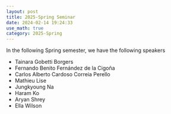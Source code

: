 ```yaml
---
layout: post
title: 2025-Spring Seminar
date: 2024-02-14 19:24:33
use_math: true
category: 2025-Spring
---
```

 
In the following Spring semester, we have the following speakers

- Tainara Gobetti Borgers
- Fernando Benito Fernández de la Cigoña
- Carlos Alberto Cardoso Correia Perello
- Mathieu Lise
- Jungkyoung Na
- Haram Ko
- Aryan Shrey
- Ella Wilson

